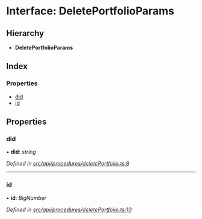 # Interface: DeletePortfolioParams

## Hierarchy

* **DeletePortfolioParams**

## Index

### Properties

* [did](deleteportfolioparams.md#did)
* [id](deleteportfolioparams.md#id)

## Properties

###  did

• **did**: *string*

*Defined in [src/api/procedures/deletePortfolio.ts:9](https://github.com/PolymathNetwork/polymesh-sdk/blob/7362b318/src/api/procedures/deletePortfolio.ts#L9)*

___

###  id

• **id**: *BigNumber*

*Defined in [src/api/procedures/deletePortfolio.ts:10](https://github.com/PolymathNetwork/polymesh-sdk/blob/7362b318/src/api/procedures/deletePortfolio.ts#L10)*
